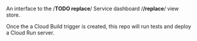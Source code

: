 An interface to the /**TODO replace**/ Service dashboard /**/replace**/ view store.

Once the a Cloud Build trigger is created, this repo will run tests and deploy a Cloud Run server.
